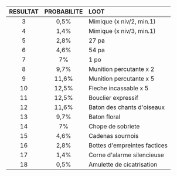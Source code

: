 
|  RESULTAT  |  PROBABILITE  |  LOOT  |
|:--------: | :-----------:| :-----|
|3	| 0,5% | Mimique (x niv/2, min.1) |
|4	| 1,4% | Mimique (x niv/3, min.1) |
|5	| 2,8% | 27 pa |
|6	| 4,6% | 54 pa |
|7	| 7% | 1 po |
|8	| 9,7% | Munition percutante x 2 |
|9	| 11,6% | Munition percutante x 5 |
|10 | 12,5% | Fleche incassable x 5 |
|11	| 12,5% | Bouclier expressif |
|12	| 11,6% | Baton des chants d'oiseaux |
|13	|9,7% | Baton floral |
|14	|7% | Chope de sobriete |
|15	|4,6% | Cadenas sournois |
|16	|2,8% | Bottes d'empreintes factices |
|17	|1,4% | Corne d'alarme silencieuse |
|18	|0,5% | Amulette de cicatrisation |
